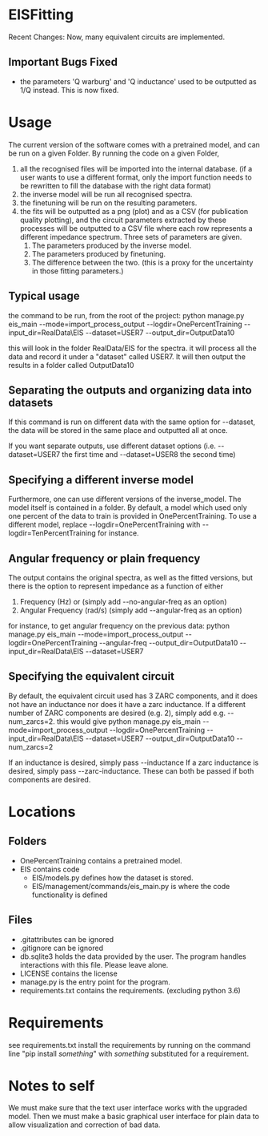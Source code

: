# EISFitting

Recent Changes:
Now, many equivalent circuits are implemented. 

## Important Bugs Fixed
- the parameters 'Q warburg' and 'Q inductance' used to be outputted as 1/Q instead. This is now fixed. 
# Usage

The current version of the software comes with a pretrained model, 
and can be run on a given Folder. By running the code on a given Folder, 
1) all the recognised files will be imported into the internal database. 
(if a user wants to use a different format, 
only the import function needs to be rewritten to fill the database with the right data format)
2) the inverse model will be run all recognised spectra.
3) the finetuning will be run on the resulting parameters. 
4) the fits will be outputted as a png (plot) and as a CSV (for publication quality plotting), 
    and the circuit parameters extracted by these processes will be outputted to a CSV file 
    where each row represents a different impedance spectrum. Three sets of parameters are given.
    1) The parameters produced by the inverse model.
    2) The parameters produced by finetuning.
    3) The difference between the two. (this is a proxy for the uncertainty in those fitting parameters.)

## Typical usage
the command to be run, from the root of the project:
python manage.py eis_main --mode=import_process_output --logdir=OnePercentTraining --input_dir=RealData\EIS --dataset=USER7 --output_dir=OutputData10

this will look in the folder RealData/EIS for the spectra. 
it will process all the data and record it under a "dataset" called USER7. 
It will then output the results in a folder called OutputData10


## Separating the outputs and organizing data into datasets
If this command is run on different data with the same option for --dataset, 
the data will be stored in the same place and outputted all at once. 

If you want separate outputs, use different dataset options 
(i.e. --dataset=USER7 the first time and --dataset=USER8 the second time)


## Specifying a different inverse model
Furthermore, one can use different versions of the inverse_model. 
The model itself is contained in a folder. 
By default, a model which used only one percent of the data to 
train is provided in OnePercentTraining. 
To use a different model, replace --logdir=OnePercentTraining 
with --logdir=TenPercentTraining for instance.

## Angular frequency or plain frequency
The output contains the original spectra, as well as the fitted versions, 
but there is the option to represent impedance as a function of either 
1) Frequency (Hz) or (simply add --no-angular-freq as an option)
2) Angular Frequency (rad/s) (simply add --angular-freq as an option)

for instance, to get angular frequency on the previous data:
python manage.py eis_main --mode=import_process_output --logdir=OnePercentTraining --angular-freq --output_dir=OutputData10 --input_dir=RealData\EIS --dataset=USER7


## Specifying the equivalent circuit

By default, the equivalent circuit used has 3 ZARC components, and it does not have an inductance nor does it have a zarc inductance.
If a different number of ZARC components are desired (e.g. 2), simply add e.g. --num_zarcs=2. this would give 
python manage.py eis_main --mode=import_process_output --logdir=OnePercentTraining --input_dir=RealData\EIS --dataset=USER7 --output_dir=OutputData10 --num_zarcs=2

If an inductance is desired, simply pass --inductance
If a zarc inductance is desired, simply pass --zarc-inductance.
These can both be passed if both components are desired. 

# Locations
## Folders
- OnePercentTraining contains a pretrained model. 
- EIS contains code
    - EIS/models.py defines how the dataset is stored.
    - EIS/management/commands/eis_main.py is where the code functionality is defined
     
## Files
- .gitattributes can be ignored
- .gitignore can be ignored
- db.sqlite3 holds the data provided by the user. The program handles interactions with this file. Please leave alone.
- LICENSE contains the license
- manage.py is the entry point for the program.
- requirements.txt contains the requirements. (excluding python 3.6)



# Requirements
see requirements.txt
install the requirements by running on the command line "pip install *something*" with *something* substituted for a requirement.

# Notes to self

We must make sure that the text user interface works with the upgraded model.
Then we must make a basic graphical user interface for plain data to allow visualization and correction of bad data.
